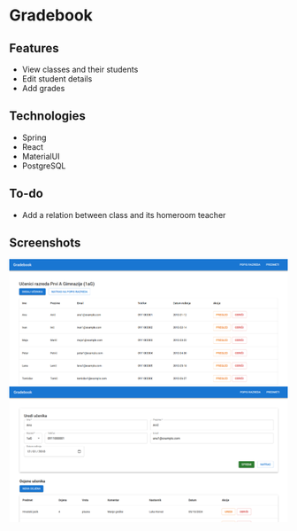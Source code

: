 # Gradebook
## Features
* View classes and their students
* Edit student details
* Add grades

## Technologies
* Spring
* React
* MaterialUI
* PostgreSQL

## To-do
* Add a relation between class and its homeroom teacher

## Screenshots
<img src="images/student_list.png" alt="Students list" width="800"/>
<img src="images/student_detail.png" alt="Student details" width="800"/>
